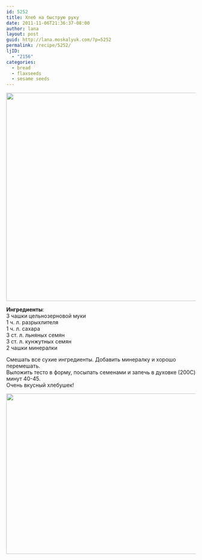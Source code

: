 ```yaml
---
id: 5252
title: Хлеб на быструю руку
date: 2011-11-06T21:36:37-08:00
author: lana
layout: post
guid: http://lana.moskalyuk.com/?p=5252
permalink: /recipe/5252/
ljID:
  - "2156"
categories:
  - bread
  - flaxseeds
  - sesame seeds
---
```

<img loading="lazy" class="alignnone" title="bread" src="http://farm7.static.flickr.com/6225/6321271866_a98742025b_z.jpg" alt="" width="640" height="554" />

**Ингредиенты**:  
3 чашки цельнозерновой муки  
1 ч. л. разрыхлителя  
1 ч. л. сахара  
3 ст. л. льняных семян  
3 ст. л. кунжутных семян  
2 чашки минералки

Смешать все сухие ингредиенты. Добавить минералку и хорошо перемешать.  
Выложить тесто в форму, посыпать семенами и запечь в духовке (200С) минут 40-45.  
Очень вкусный хлебушек!

<img loading="lazy" class="alignnone" title="bread" src="http://farm7.static.flickr.com/6232/6321268786_ca17dd8a93_z.jpg" alt="" width="640" height="427" />